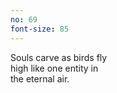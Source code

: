 ```yaml
---
no: 69
font-size: 85
---
```


Souls carve as birds fly  
high like one entity in  
the eternal air.
